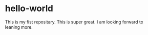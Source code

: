 # hello-world
This is my fist repositary. This is super great.
I am looking forward to leaning more. 
